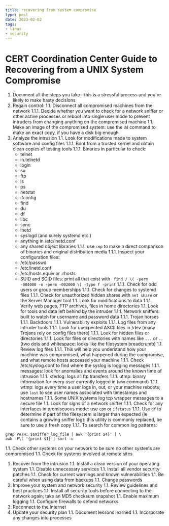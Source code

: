 ```yaml
---
title: recovering from system compromise
type: post
date: 2023-02-02
tags: 
- linux
- security
---
```


# CERT Coordination Center Guide to Recovering from a UNIX System Compromise

1. Document all the steps you take--this is a stressful process and you're likely to make hasty decisions
1. Regain control:
1.1. Disconnect all compromised machines from the network
1.1.1. Decide whether you want to check for a network sniffer or other active processes or reboot into single user mode to prevent intruders from changing anything on the compromised machine
1.1. Make an image of the compromised system: use the `dd` command to make an exact copy, if you have a disk big enough
1. Analyze the intrusion
1.1. Look for modifications made to system software and config files
1.1.1. Boot from a trusted kernel and obtain clean copies of testing tools
1.1.1. Binaries in particular to check:
	- telnet
	- in.telnetd
	- login
	- su
	- ftp
	- ls
	- ps
	- netstat
	- ifconfig
	- find
	- du
	- df
	- libc
	- sync
	- inetd
	- syslogd
	(and surely systemd etc.)
	- anything in /etc/inetd.conf
	- any shared object libraries
1.1.1. use `cmp` to make a direct comparison of binaries and original distribution media
1.1.1. Inspect your configuration files:
	- /etc/passwd
	- /etc/inetd.conf
	- /etc/hosts.equiv or .rhosts
	- SUID and SGID files: print all that exist with ` find / \( -perm -004000 -o -perm -002000 \) -type f -print`
1.1.1. Check for odd users or group memberships
1.1.1. Check for changes to systemd files
1.1.1. Check for unauthorized hidden shares with `net share` or the Server Manager tool
1.1. Look for modifications to data
1.1.1. Verify web pages, FTP archives, files in home directories
1.1. Look for tools and data left behind by the intruder
1.1.1. Network sniffers: built to watch for username and password data
1.1.1. Trojan horses
1.1.1. Backdoors
1.1.1. Vulnerability exploits
1.1.1. Log files from any intruder tools
1.1.1. Look for unexpected ASCII files in /dev (many Trojans rely on config files there)
1.1.1. Look for hidden files or directories
1.1.1. Look for files or directories with names like `...` or `.. ` (two dots and whitespace: looks like the filesystem breadcrumb)
1.1. Review log files 
1.1.1. This will help you understand how your machine was compromised, what happened during the compromise, and what remote hosts accessed your machine
1.1.1. Check /etc/syslog.conf to find where the syslog is logging messages
1.1.1. messages: look for anomalies and events around the known time of intrusion
1.1.1. xferlog: logs all ftp transfers
1.1.1. utmp: binary information for every user currently logged in (`who` command)
1.1.1. wtmp: logs every time a user logs in, out, or your machine reboots; use `last` to see user names associated with timestamps and hostnames
1.1.1. Some UNIX systems log tcp wrapper messages to a secure file
1.1. Look for signs of a network sniffer
1.1.1.  Check for any interfaces in promiscuous mode: use `cpm` or `ifstatus`
1.1.1. Use `df` to determine if part of the filesystem is larger than expected (ie contains a growing sniffer log): this utility is commonly replaced, be sure to use a fresh copy
1.1.1. To search for common log patterns:
```
grep PATH: $sniffer_log_file | awk '{print $4}' | \
awk -F\( '{print $1}'| sort -u
```
1.1. Check other systems on your network to be sure no other systems are compromised
1.1. Check for systems involved at remote sites
1. Recover from the intrusion
1.1. Install a clean version of your operating system
1.1. Disable unnecessary services
1.1. Install all vendor security patches
1.1. Check for current warnings and known vulnerabilities
1.1. Be careful when using data from backups
1.1. Change passwords
1. Improve your system and network security
1.1. Review guidelines and best practices
1.1. Install all security tools before connecting to the network again; take an MD5 checksum snapshot
1.1. Enable maximum logging
1.1. Configure firewalls to defend networks
1. Reconnect to the Internet
1. Update your security plan
1.1. Document lessons learned
1.1. Incorporate any changes into processes

